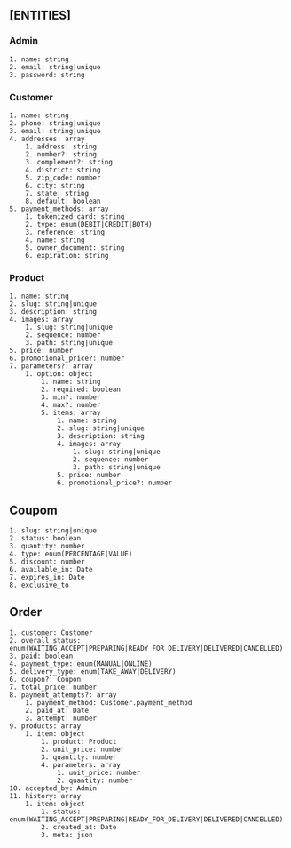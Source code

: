 ## [ENTITIES]

### Admin

    1. name: string
    2. email: string|unique
    3. password: string

### Customer

    1. name: string
    2. phone: string|unique
    3. email: string|unique
    4. addresses: array
        1. address: string
        2. number?: string
        3. complement?: string
        4. district: string
        5. zip_code: number
        6. city: string
        7. state: string
        8. default: boolean
    5. payment_methods: array
        1. tokenized_card: string
        2. type: enum(DEBIT|CREDIT|BOTH)
        3. reference: string
        4. name: string
        5. owner_document: string
        6. expiration: string

### Product

    1. name: string
    2. slug: string|unique
    3. description: string
    4. images: array
        1. slug: string|unique
        2. sequence: number
        3. path: string|unique
    5. price: number
    6. promotional_price?: number
    7. parameters?: array
        1. option: object
            1. name: string
            2. required: boolean
            3. min?: number
            4. max?: number
            5. items: array
                1. name: string
                2. slug: string|unique
                3. description: string
                4. images: array
                    1. slug: string|unique
                    2. sequence: number
                    3. path: string|unique
                5. price: number
                6. promotional_price?: number

## Coupom

    1. slug: string|unique
    2. status: boolean
    3. quantity: number
    4. type: enum(PERCENTAGE|VALUE)
    5. discount: number
    6. available_in: Date
    7. expires_in: Date
    8. exclusive_to

## Order

    1. customer: Customer
    2. overall_status: enum(WAITING_ACCEPT|PREPARING|READY_FOR_DELIVERY|DELIVERED|CANCELLED)
    3. paid: boolean
    4. payment_type: enum(MANUAL|ONLINE)
    5. delivery_type: enum(TAKE_AWAY|DELIVERY)
    6. coupon?: Coupon
    7. total_price: number
    8. payment_attempts?: array
        1. payment_method: Customer.payment_method
        2. paid_at: Date
        3. attempt: number
    9. products: array
        1. item: object
            1. product: Product
            2. unit_price: number
            3. quantity: number
            4. parameters: array
                1. unit_price: number
                2. quantity: number
    10. accepted_by: Admin
    11. history: array
        1. item: object
            1. status: enum(WAITING_ACCEPT|PREPARING|READY_FOR_DELIVERY|DELIVERED|CANCELLED)
            2. created_at: Date
            3. meta: json
